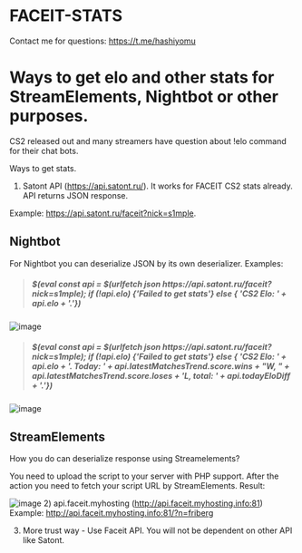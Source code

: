 # FACEIT-STATS
Contact me for questions: https://t.me/hashiyomu
<h1> Ways to get elo and other stats for StreamElements, Nightbot or other purposes. </h1>

CS2 released out and many streamers have question about !elo command for their chat bots.

Ways to get stats.
1) Satont API (https://api.satont.ru/).
It works for FACEIT CS2 stats already. API returns JSON response.

Example: https://api.satont.ru/faceit?nick=s1mple.

<h2> Nightbot</h2>
For Nightbot you can deserialize JSON by its own deserializer. 
Examples: <br>

><h5>$(eval const api = $(urlfetch json https://api.satont.ru/faceit?nick=s1mple); if (!api.elo) {'Failed to get stats'} else { 'CS2 Elo: ' + api.elo + '.'})</h5>

![image](https://github.com/hashiyomu/FACEIT-ELO-PARSER/assets/119516076/29aaa889-9df2-46a6-ab1e-3e53a0d91980)

><h5>$(eval const api = $(urlfetch json https://api.satont.ru/faceit?nick=s1mple); if (!api.elo) {'Failed to get stats'} else { 'CS2 Elo: ' + api.elo + '. Today: ' + api.latestMatchesTrend.score.wins + "W, " +  api.latestMatchesTrend.score.loses + 'L, total: ' + api.todayEloDiff + '.'})</h5>

![image](https://github.com/hashiyomu/FACEIT-ELO-PARSER/assets/119516076/2890eef8-a16d-475e-84fe-e929f909d5ed)

<h2> StreamElements</h2>
How you do can deserialize response using Streamelements? 

You need to upload the script to your server with PHP support. After the action you need to fetch your script URL by StreamElements.
Result: 

![image](https://github.com/hashiyomu/FACEIT-ELO-PARSER/assets/119516076/35d844cc-2f9a-42b3-b5e5-e24df33c3f50)
2) api.faceit.myhosting (http://api.faceit.myhosting.info:81)
Example: http://api.faceit.myhosting.info:81/?n=friberg

3) More trust way - Use Faceit API. You will not be dependent on other API like Satont.
